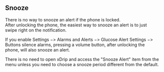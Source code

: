 ## Snooze  
  
There is no way to snooze an alert if the phone is locked.  
After unlocking the phone, the easiest way to snooze an alert is to just swipe right on the notification.  
  
If you enable Settings &#8722;> Alarms and Alerts &#8722;> Glucose Alert Settings &#8722;> Buttons silence alarms, pressing a volume button, after unlocking the phone, will also snooze an alert.  
  
There is no need to open xDrip and access the "Snooze Alert" item from the menu unless you need to choose a snooze period different from the default.  
